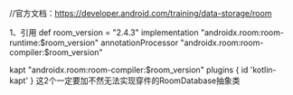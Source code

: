 //官方文档：https://developer.android.com/training/data-storage/room

1、引用 def room_version = "2.4.3"
implementation "androidx.room:room-runtime:$room_version"
annotationProcessor "androidx.room:room-compiler:$room_version"

kapt  "androidx.room:room-compiler:$room_version"
plugins { id 'kotlin-kapt' } 这2个一定要加不然无法实现穿件的RoomDatabase抽象类